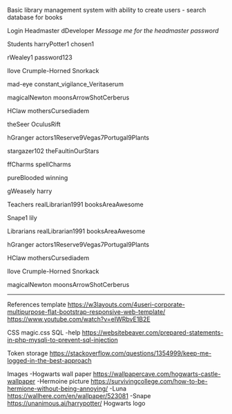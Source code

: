Basic library management system with ability to create users - search database for books

Login
Headmaster
dDeveloper
*Message me for the headmaster password*

Students
harryPotter1
chosen1

rWealey1
password123

llove
Crumple-Horned Snorkack

mad-eye
constant_vigilance_Veritaserum

magicalNewton
moonsArrowShotCerberus

HClaw
mothersCursediadem

theSeer
OculusRift

hGranger
actors1Reserve9Vegas7Portugal9Plants

stargazer102
theFaultinOurStars

ffCharms
spellCharms

pureBlooded
winning

gWeasely
harry

Teachers
realLibrarian1991
booksAreaAwesome

Snape1
lily

Librarians
realLibrarian1991
booksAreaAwesome

hGranger
actors1Reserve9Vegas7Portugal9Plants

HClaw
mothersCursediadem

llove
Crumple-Horned Snorkack

magicalNewton
moonsArrowShotCerberus

------------------------------------------------------------------------
References
template
https://w3layouts.com/4useri-corporate-multipurpose-flat-bootstrap-responsive-web-template/
https://www.youtube.com/watch?v=eIWRbvE1B2E

CSS magic.css
SQL -help
https://websitebeaver.com/prepared-statements-in-php-mysqli-to-prevent-sql-injection

Token storage
https://stackoverflow.com/questions/1354999/keep-me-logged-in-the-best-approach

Images 
-Hogwarts wall paper
https://wallpapercave.com/hogwarts-castle-wallpaper
-Hermoine picture
https://survivingcollege.com/how-to-be-hermione-without-being-annoying/
-Luna
https://wallhere.com/en/wallpaper/523081
-Snape
https://unanimous.ai/harrypotter/
Hogwarts logo

